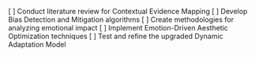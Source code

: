 [ ] Conduct literature review for Contextual Evidence Mapping
[ ] Develop Bias Detection and Mitigation algorithms
[ ] Create methodologies for analyzing emotional impact
[ ] Implement Emotion-Driven Aesthetic Optimization techniques
[ ] Test and refine the upgraded Dynamic Adaptation Model